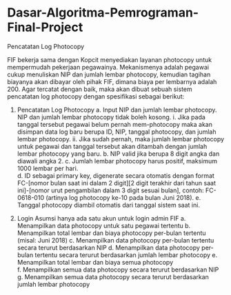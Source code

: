# Dasar-Algoritma-Pemrograman-Final-Project

Pencatatan Log Photocopy 
 
FIF bekerja sama dengan Kopcit menyediakan layanan photocopy untuk mempermudah pekerjaan pegawainya. Mekanismenya adalah pegawai cukup menuliskan NIP dan jumlah lembar photocopy, kemudian tagihan biayanya akan dibayar oleh pihak FIF, dimana biaya per lembarnya adalah 200. Agar tercatat dengan baik, maka akan dibuat sebuah sistem pencatatan log photocopy dengan spesifikasi sebagai berikut: 

1. Pencatatan Log Photocopy 
   a. Input NIP dan jumlah lembar photocopy. NIP dan jumlah lembar photocopy tidak boleh kosong. 
      i. Jika pada tanggal tersebut pegawai belum pernah mem-photocopy maka akan disimpan data log baru berupa ID, NIP, tanggal photocopy, dan jumlah lembar photocopy. 
      ii. Jika sudah pernah, maka jumlah lembar photocopy untuk pegawai dan tanggal tersebut akan ditambah dengan jumlah lembar photocopy yang baru. 
   b. NIP valid jika berupa 8 digit angka dan diawali angka 2. 
   c. Jumlah lembar photocopy harus positif, maksimum 1000 lembar per hari.  
   d. ID sebagai primary key, digenerate secara otomatis dengan format FC-[nomor bulan saat ini dalam 2 digit][2 digit terakhir dari tahun saat ini]-[nomor urut pengambilan dalam 3 digit sesuai bulan], contoh: FC-0618-010 (artinya log photocopy ke-10 pada bulan Juni 2018). 
   e. Tanggal photocopy diambil otomatis dari tanggal sistem saat ini. 

2. Login Asumsi hanya ada satu akun untuk login admin FIF 
   a. Menampilkan data photocopy untuk satu pegawai tertentu 
   b. Menampilkan total lembar dan biaya photocopy per-bulan tertentu (misal: Juni 2018) 
   c. Menampilkan data photocopy per-bulan tertentu secara terurut berdasarkan NIP 
   d. Menampilkan data photocopy per-bulan tertentu secara terurut berdasarkan jumlah lembar photocopy 
   e. Menampilkan total lembar dan biaya semua photocopy  
   f. Menampilkan semua data photocopy secara terurut berdasarkan NIP 
   g. Menampilkan semua data photocopy secara terurut berdasarkan jumlah lembar photocopy 
